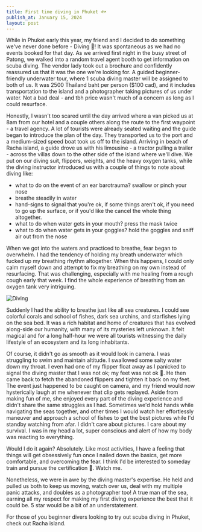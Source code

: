 ```yaml
---
title: First time diving in Phuket 🐟
publish_at: January 15, 2024
layout: post
---
```


While in Phuket early this year, my friend and I decided to do something we've never done before - Diving 🤿! It was spontaneous as we had no events booked for that day. As we arrived first night in the busy street of Patong, we walked into a random travel agent booth to get information on scuba diving. The vendor lady took out a brochure and confidently reassured us that it was the one we're looking for. A guided beginner-friendly underwater tour, where 1 scuba diving master will be assigned to both of us. It was 2500 Thailand baht per person ($100 cad), and it includes transportation to the island and a photographer taking pictures of us under water. Not a bad deal - and tbh price wasn't much of a concern as long as I could resurface.

Honestly, I wasn't too scared until the day arrived where a van picked us at 8am from our hotel and a couple others along the route to the first waypoint - a travel agency. A lot of tourists were already seated waiting and the guide began to introduce the plan of the day. They transported us to the port and a medium-sized speed boat took us off to the island. Arriving in beach of Racha island, a guide drove us with his limousine - a tractor pulling a trailer - across the villas down to the other side of the island where we'll dive. We put on our diving suit, flippers, weights, and the heavy oxygen tanks, while the diving instructor introduced us with a couple of things to note about diving like:

- what to do on the event of an ear barotrauma? swallow or pinch your nose
- breathe steadily in water
- hand-signs to signal that you're ok, if some things aren't ok, if you need to go up the surface, or if you'd like the cancel the whole thing altogether.
- what to do when water gets in your mouth? press the mask twice
- what to do when water gets in your goggles? hold the goggles and sniff air out from the nose

When we got into the waters and practiced to breathe, fear began to overwhelm. I had the tendency of holding my breath underwater which fucked up my breathing rhythm altogether. When this happens, I could only calm myself down and attempt to fix my breathing on my own instead of resurfacing. That was challenging, especially with me healing from a rough cough early that week. I find the whole experience of breathing from an oxygen tank very intriguing.

![Diving](first-time-diving-in-phuket/diving1.png "=400x400")

Suddenly I had the ability to breathe just like all sea creatures. I could see colorful corals and school of fishes, dark sea urchins, and starfishes lying on the sea bed. It was a rich habitat and home of creatures that has evolved along-side our humanity, with many of its mysteries left unknown. It felt magical and for a long half-hour we were all tourists witnessing the daily lifestyle of an ecosystem and its long inhabitants.

Of course, it didn't go as smooth as it would look in camera. I was struggling to swim and maintain altitude. I swallowed some salty water down my throat. I even had one of my flipper float away as I panicked to signal the diving master that I was not ok; my feet was not ok 🤡. He then came back to fetch the abandoned flippers and tighten it back on my feet. The event just happened to be caught on camera, and my friend would now hysterically laugh at me whenever that clip gets replayed. Aside from making fun of me, she enjoyed every part of the diving experience and didn't share the same struggles as I had. Sometimes we'd hold hands while navigating the seas together, and other times I would watch her effortlessly maneuver and approach a school of fishes to get the best pictures while I'd standby watching from afar. I didn't care about pictures. I care about my survival. I was in my head a lot, super conscious and alert of how my body was reacting to everything.

Would I do it again? Absolutely. Like most activities, I have a feeling that things will get obsessively fun once I nailed down the basics, get more comfortable, and overcoming the fear. I think I'd be interested to someday train and pursue the certification 🐒. Watch me.

Nonetheless, we were in awe by the diving master's expertise. He held and pulled us both to keep us moving, watch over us, deal with my multiple panic attacks, and doubles as a photographer too! A true man of the sea, earning all my respect for making my first diving experience the best that it could be. 5 star would be a bit of an understatement.

For those of you beginner divers looking to try out scuba diving in Phuket, check out Racha island.
